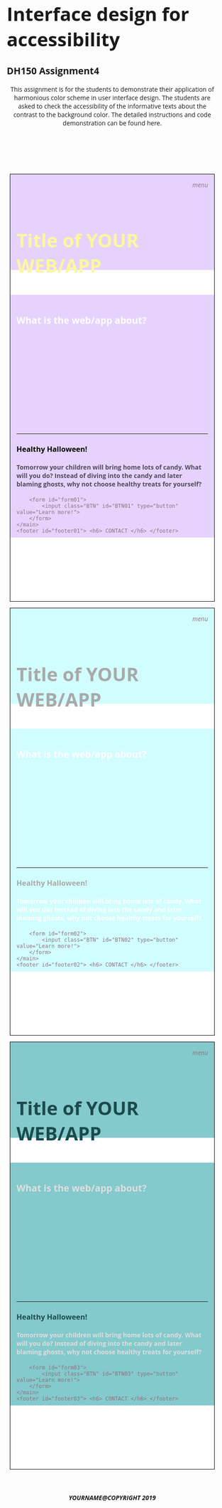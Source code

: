 <!doctype html>
<html>
<head>
    <link href="https://fonts.googleapis.com/css?family=Open+Sans&display=swap" rel="stylesheet">
    <link href="https://fonts.googleapis.com/icon?family=Material+Icons"
      rel="stylesheet">
</head>

<style>
    body {
        margin: 100px 100px 0px 100px;
        display: flex;
        flex-direction: column;
        font-family: 'Open Sans', sans-serif;
    }

    header, footer, nav, main {
        padding: 1em;
        /* border: dotted 1px gray; */
    }

    footer {
        text-align: center;
    }

    nav {
        text-align: right;
    }

    nav:hover {
        cursor: pointer;
    }

    #contents {
        /* margin: auto;*/
        display: flex;
        flex-flow: row wrap;
        justify-content: center;
        align-items: center;
        overflow: hidden;
    }

    article {
        margin: 0.5em;
        width: 480px;
        height: 960px;
        border: solid 1px black;
        /* overflow: hidden; */
        background-color: hsl(330, 0%, 100%);
        color: hsl(330, 10%, 50%);
    }

    .screen {
        overflow: hidden;
    }

    article > header {
        height: 10em;
    }

    article > main {
        height: 37em;
    }

    article > footer {
        height: 3.5em;
        background-color: black;
        color: white;
    }

    h1, h2 {
        text-align: left;
    }

    h1 {
        font-size: 3em;
    }

    form {
        display: flex;
        flex-flow: row wrap;
        justify-content: center;
        align-items: center;
    }

    .BTN { /* default button design */
        width: 240px;
        background-color: #A9F5BC; /* change this for button color */
        border: none;
        color: black; /* change this for button label color */
        padding: 15px 32px;
        font-family: 'Open Sans', sans-serif;
        text-align: center;
        text-decoration: none;
        display: inline-block;
        font-size: 1.5em;
    }

    /* ----------------- put your css code here --------------------- */

    /* the first screen design */
    #nav01 {
        background-color: hsl(265, 90%, 91%); /* change this for background color */
        color: hsl(330, 10%, 50%); /* change this for text color */
    }
    #header01 {
        background-color: hsl(265, 90%, 91%); /* change this for background color */
    }

    #title01 {
        color: hsl(57, 94%, 80%); /* change this for text color */
    }

    #main01 {
        background-color: hsl(265, 90%, 91%); /* change this for background color */
    }

    #subtitle01 {
        color: white; /* change this for text color */
    }

    #msgtitle01 {
        color: black; /* change this for text color */
    }

    #msgcontents01 {
        color: hsl(267, 10%, 32%); /* change this for text color */
    }

    #form01 {
        background-color: transparent; /* change this for background color */
    }

    #BTN01 {
        background-color: #4CAF50; /* change this for button color */
        color: #FFFFFF; /* change this for button label color */
    }

    #footer01 {
        background-color: hsl(267, 10%, 32%); /* change this for background color */
        color: white; /* change this for text color */
    }

    /* the second screen design */

    #nav02 {
        background-color: hsl(181, 95%, 91%); /* change this for background color */
        color: hsl(330, 10%, 50%); /* change this for text color */
    }
    #header02 {
        background-color: hsl(181, 95%, 91%); /* change this for background color */
    }

    #title02 {
        color: darkgrey; /* change this for text color */
    }

    #main02 {
        background-color: hsl(181, 95%, 91%); /* change this for background color */
    }

    #subtitle02 {
        color: white; /* change this for text color */
    }

    #msgtitle02 {
        color: darkgrey; /* change this for text color */
    }

    #msgcontents02 {
        color: white; /* change this for text color */
    }

    #form02 {
        background-color: transparent; /* change this for background color */
    }

    #BTN02 {
        background-color: #4CAF50; /* change this for button color */
        color: #FFFFFF; /* change this for button label color */
    }

    #footer02 {
        background-color: lightgray; /* change this for background color */
        color: white; /* change this for text color */
    }

    /* the third screen design */

    #nav03 {
        background-color: #84C9CC; /* change this for background color */
        color: hsl(330, 10%, 50%); /* change this for text color */
    }
    #header03 {
        background-color: #84C9CC; /* change this for background color */
    }

    #title03 {
        color: #1B4A4D; /* change this for text color */
    }

    #main03{
        background-color: #84C9CC; /* change this for background color */
    }

    #subtitle03 {
        color: hsl(213, 2%, 87%); /* change this for text color */
    }

    #msgtitle03 {
        color: #1B4A4D; /* change this for text color */
    }

    #msgcontents03 {
        color: hsl(213, 2%, 87%); /* change this for text color */
    }

    #form03 {
        background-color: transparent; /* change this for background color */
    }

    #BTN03 {
        background-color: #4CAF50; /* change this for button color */
        color: #FFFFFF; /* change this for button label color */
    }

    #footer03 {
        background-color: #4ACED5; /* change this for background color */
        color: white; /* change this for text color */
    }
</style>

<body>
<header id="title">
    <h1> Interface design for accessibility</h1>
    <h2> DH150 Assignment4 </h2>
    <p> This assignment is for the students to demonstrate their application of harmonious color scheme in user interface design. The students are asked to check the accessibility of the informative texts about the contrast to the background color. The detailed instructions and code demonstration can be found here. </p>
</header>
<main id="contents">

<article class="screen" id="design01">
    <nav id="nav01"> <i class="material-icons"> menu</i> </nav>
    <header id="header01">
        <h1 id="title01"> Title of YOUR WEB/APP </h1>
    </header>
    <main id="main01">
        <h2 id="subtitle01"> What is the web/app about?
         <br><br><br><br><br><br><br><br><br>
        </h2>
        <hr>
        <h3 id="msgtitle01"> Healthy Halloween! </h3>
        <h4 id="msgcontents01"> Tomorrow your children will bring home lots of candy.  What will you do? Instead of diving into the candy and later blaming ghosts, why not choose healthy treats for yourself?
        </h4>

        <form id="form01">
            <input class="BTN" id="BTN01" type="button" value="Learn more!">
        </form>
    </main>
    <footer id="footer01"> <h6> CONTACT </h6> </footer>
</article>

<article class="screen" id="design02">
    <nav id="nav02"> <i class="material-icons"> menu</i> </nav>
    <header id="header02">
        <h1 id="title02"> Title of YOUR WEB/APP </h1>
    </header>
    <main id="main02">
        <h2 id="subtitle02"> What is the web/app about?
         <br><br><br><br><br><br><br><br><br>
        </h2>
        <hr>
        <h3 id="msgtitle02"> Healthy Halloween! </h3>
        <h4 id="msgcontents02"> Tomorrow your children will bring home lots of candy.  What will you do? Instead of diving into the candy and later blaming ghosts, why not choose healthy treats for yourself?
        </h4>

        <form id="form02">
            <input class="BTN" id="BTN02" type="button" value="Learn more!">
        </form>
    </main>
    <footer id="footer02"> <h6> CONTACT </h6> </footer>
</article>

<article class="screen" id="design03">
    <nav id="nav03"> <i class="material-icons"> menu</i> </nav>
    <header id="header03">
        <h1 id="title03"> Title of YOUR WEB/APP </h1>
    </header>
    <main id="main03">
        <h2 id="subtitle03"> What is the web/app about?
         <br><br><br><br><br><br><br><br><br>
        </h2>
        <hr>
        <h3 id="msgtitle03"> Healthy Halloween! </h3>
        <h4 id="msgcontents03"> Tomorrow your children will bring home lots of candy.  What will you do? Instead of diving into the candy and later blaming ghosts, why not choose healthy treats for yourself?
        </h4>

        <form id="form03">
            <input class="BTN" id="BTN03" type="button" value="Learn more!">
        </form>
    </main>
    <footer id="footer03"> <h6> CONTACT </h6> </footer>
</article>




</main>
<footer>
    <h5> YOURNAME@COPYRIGHT 2019 </h5>
</footer>

</body>
</html>
